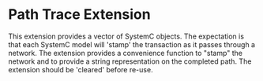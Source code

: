 # Path Trace Extension

This extension provides a vector of SystemC objects. The expectation is that each SystemC model will 'stamp' the transaction as it passes through a network.
The extension provides a convenience function to "stamp" the network and to provide a string representation on the completed path.
The extension should be 'cleared' before re-use.

